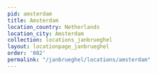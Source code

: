 ```yaml
---
pid: amsterdam
title: Amsterdam
location_country: Netherlands
location_city: Amsterdam
collection: locations_janbrueghel
layout: locationpage_janbrueghel
order: '082'
permalink: "/janbrueghel/locations/amsterdam"
---
```

